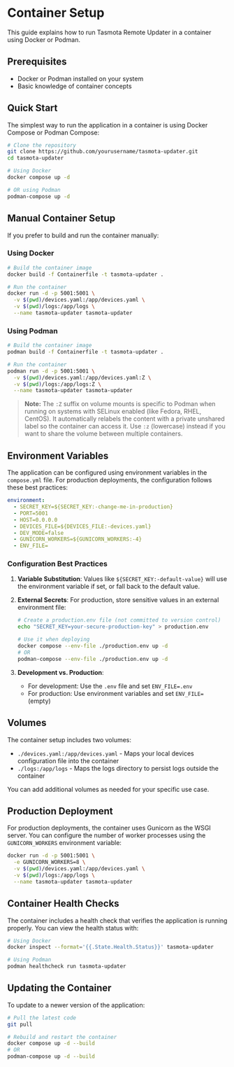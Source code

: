 # Container Setup

This guide explains how to run Tasmota Remote Updater in a container using Docker or Podman.

## Prerequisites

- Docker or Podman installed on your system
- Basic knowledge of container concepts

## Quick Start

The simplest way to run the application in a container is using Docker Compose or Podman Compose:

```bash
# Clone the repository
git clone https://github.com/yourusername/tasmota-updater.git
cd tasmota-updater

# Using Docker
docker compose up -d

# OR using Podman
podman-compose up -d
```

## Manual Container Setup

If you prefer to build and run the container manually:

### Using Docker

```bash
# Build the container image
docker build -f Containerfile -t tasmota-updater .

# Run the container
docker run -d -p 5001:5001 \
  -v $(pwd)/devices.yaml:/app/devices.yaml \
  -v $(pwd)/logs:/app/logs \
  --name tasmota-updater tasmota-updater
```

### Using Podman

```bash
# Build the container image
podman build -f Containerfile -t tasmota-updater .

# Run the container
podman run -d -p 5001:5001 \
  -v $(pwd)/devices.yaml:/app/devices.yaml:Z \
  -v $(pwd)/logs:/app/logs:Z \
  --name tasmota-updater tasmota-updater
```

> **Note:** The `:Z` suffix on volume mounts is specific to Podman when running on systems with SELinux enabled (like Fedora, RHEL, CentOS). It automatically relabels the content with a private unshared label so the container can access it. Use `:z` (lowercase) instead if you want to share the volume between multiple containers.

## Environment Variables

The application can be configured using environment variables in the `compose.yml` file. For production deployments, the configuration follows these best practices:

```yaml
environment:
  - SECRET_KEY=${SECRET_KEY:-change-me-in-production}
  - PORT=5001
  - HOST=0.0.0.0
  - DEVICES_FILE=${DEVICES_FILE:-devices.yaml}
  - DEV_MODE=false
  - GUNICORN_WORKERS=${GUNICORN_WORKERS:-4}
  - ENV_FILE=
```

### Configuration Best Practices

1. **Variable Substitution**: Values like `${SECRET_KEY:-default-value}` will use the environment variable if set, or fall back to the default value.

2. **External Secrets**: For production, store sensitive values in an external environment file:
   ```bash
   # Create a production.env file (not committed to version control)
   echo "SECRET_KEY=your-secure-production-key" > production.env
   
   # Use it when deploying
   docker compose --env-file ./production.env up -d
   # OR
   podman-compose --env-file ./production.env up -d
   ```

3. **Development vs. Production**: 
   - For development: Use the `.env` file and set `ENV_FILE=.env`
   - For production: Use environment variables and set `ENV_FILE=` (empty)

## Volumes

The container setup includes two volumes:

- `./devices.yaml:/app/devices.yaml` - Maps your local devices configuration file into the container
- `./logs:/app/logs` - Maps the logs directory to persist logs outside the container

You can add additional volumes as needed for your specific use case.

## Production Deployment

For production deployments, the container uses Gunicorn as the WSGI server. You can configure the number of worker processes using the `GUNICORN_WORKERS` environment variable:

```bash
docker run -d -p 5001:5001 \
  -e GUNICORN_WORKERS=8 \
  -v $(pwd)/devices.yaml:/app/devices.yaml \
  -v $(pwd)/logs:/app/logs \
  --name tasmota-updater tasmota-updater
```

## Container Health Checks

The container includes a health check that verifies the application is running properly. You can view the health status with:

```bash
# Using Docker
docker inspect --format='{{.State.Health.Status}}' tasmota-updater

# Using Podman
podman healthcheck run tasmota-updater
```

## Updating the Container

To update to a newer version of the application:

```bash
# Pull the latest code
git pull

# Rebuild and restart the container
docker compose up -d --build
# OR
podman-compose up -d --build
```
